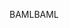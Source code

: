 <span data-ttu-id="228d5-101">BAML</span><span class="sxs-lookup"><span data-stu-id="228d5-101">BAML</span></span>